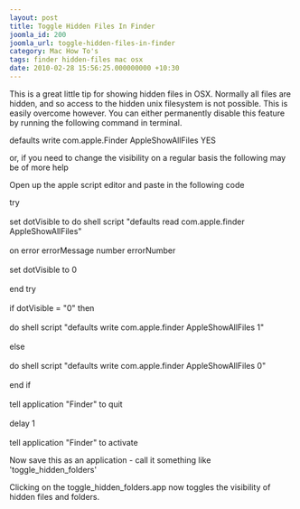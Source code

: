 ```yaml
---
layout: post
title: Toggle Hidden Files In Finder
joomla_id: 200
joomla_url: toggle-hidden-files-in-finder
category: Mac How To's
tags: finder hidden-files mac osx
date: 2010-02-28 15:56:25.000000000 +10:30
---
```

<p>This is a great little tip for showing hidden files in OSX. Normally all files are hidden, and so access to the hidden unix filesystem is not possible. This is easily overcome however. You can either permanently disable this feature by running the following command in terminal.</p>
<p class="code">defaults write com.apple.Finder AppleShowAllFiles YES</p>
<p>or, if you need to change the visibility on a regular basis the following may be of more help</p>
<p>Open up the apple script editor and paste in the following code</p>
<p class="code">try<br> <br> set dotVisible to do shell script "defaults read com.apple.finder AppleShowAllFiles"<br> <br>on error errorMessage number errorNumber<br> <br> set dotVisible to 0<br> <br>end try<br><br>if dotVisible = "0" then<br> <br> do shell script "defaults write com.apple.finder AppleShowAllFiles 1"<br> <br>else<br> <br> do shell script "defaults write com.apple.finder AppleShowAllFiles 0"<br> <br>end if<br><br>tell application "Finder" to quit<br><br>delay 1<br><br>tell application "Finder" to activate</p>
<p>Now save this as an application - call it something like 'toggle_hidden_folders'</p>
<p>Clicking on the toggle_hidden_folders.app now toggles the visibility of hidden files and folders.</p>
